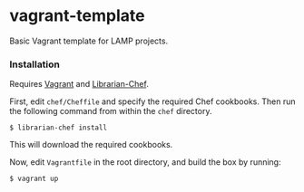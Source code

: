 vagrant-template
================

Basic Vagrant template for LAMP projects.

### Installation

Requires [Vagrant](http://www.vagrantup.com) and [Librarian-Chef](https://github.com/applicationsonline/librarian).

First, edit `chef/Cheffile` and specify the required Chef cookbooks. Then run the following command from within the `chef` directory.

    $ librarian-chef install
    
This will download the required cookbooks.

Now, edit `Vagrantfile` in the root directory, and build the box by running:

    $ vagrant up
    
